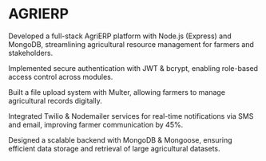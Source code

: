 <h1>AGRIERP</h1>
 <p>Developed a full-stack AgriERP platform with Node.js (Express) and MongoDB, streamlining agricultural resource management for farmers and stakeholders.</p>
  <p>Implemented secure authentication with JWT & bcrypt, enabling role-based access control across modules.</p>
  <p>Built a file upload system with Multer, allowing farmers to manage agricultural records digitally.</p>
  <p>Integrated Twilio & Nodemailer services for real-time notifications via SMS and email, improving farmer communication by 45%.</p>
  <p>Designed a scalable backend with MongoDB & Mongoose, ensuring efficient data storage and retrieval of large agricultural datasets.</p> 
 
 
